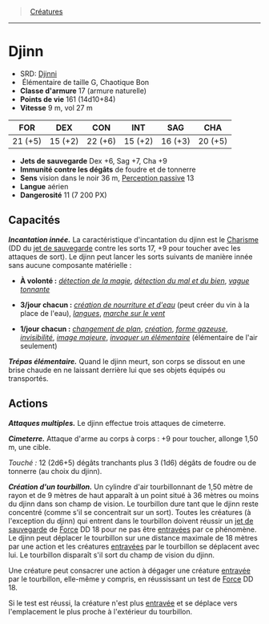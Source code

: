﻿---
!MonsterHD
Type: Élémentaire
Size: G
Alignment: Chaotique Bon
ArmorClass: 17 (armure naturelle)
HitPoints: 161 (14d10+84)
Speed: 9 m, vol 27 m
Strength: 21 (+5)
Dexterity: 15 (+2)
Constitution: 22 (+6)
Intelligence: 15 (+2)
Wisdom: 16 (+3)
Charisma: 20 (+5)
SavingThrows: Dex +6, Sag +7, Cha +9
DamageImmunities: de foudre et de tonnerre
Senses: vision dans le noir 36 m, [Perception passive](hd_abilities_dexterity_perception_passive.md) 13
Languages: aérien
Challenge: 11 (7 200 PX)
Id: monsters_hd.md#djinn
ParentLink: monsters_hd.md#créatures
Name: Djinn
ParentName: Créatures
NameLevel: 1
AltName: '[Djinni](srd_monsters_djinni.md)'
Attributes: {}
---
> [Créatures](hd_monsters.md)

---

# Djinn

- SRD: [Djinni](srd_monsters_djinni.md)
-  Élémentaire de taille G, Chaotique Bon
- **Classe d'armure** 17 (armure naturelle)
- **Points de vie** 161 (14d10+84)
- **Vitesse** 9 m, vol 27 m

|FOR|DEX|CON|INT|SAG|CHA|
|---|---|---|---|---|---|
|21 (+5)|15 (+2)|22 (+6)|15 (+2)|16 (+3)|20 (+5)|

- **Jets de sauvegarde** Dex +6, Sag +7, Cha +9
- **Immunité contre les dégâts** de foudre et de tonnerre
- **Sens** vision dans le noir 36 m, [Perception passive](hd_abilities_dexterity_perception_passive.md) 13
- **Langue** aérien
- **Dangerosité** 11 (7 200 PX)

## Capacités

**_Incantation innée._** La caractéristique d'incantation du djinn est le [Charisme](hd_abilities_charisma.md) (DD du [jet de sauvegarde](hd_abilities_jets_de_sauvegarde.md) contre les sorts 17, +9 pour toucher avec les attaques de sort). Le djinn peut lancer les sorts suivants de manière innée sans aucune composante matérielle :

* **À volonté :** _[détection de la magie](hd_spells_detection_de_la_magie.md)_, _[détection du mal et du bien](hd_spells_detection_du_mal_et_du_bien.md)_, _[vague tonnante](hd_spells_vague_tonnante.md)_

* **3/jour chacun :** _[création de nourriture et d'eau](hd_spells_creation_de_nourriture_et_deau.md)_ (peut créer du vin à la place de l'eau), _[langues](hd_spells_langues.md)_, _[marche sur le vent](hd_spells_marche_sur_le_vent.md)_

* **1/jour chacun :** _[changement de plan](hd_spells_changement_de_plan.md)_, _[création](hd_spells_creation.md)_, _[forme gazeuse](hd_spells_forme_gazeuse.md)_, _[invisibilité](hd_spells_invisibilite.md)_, _[image majeure](hd_spells_image_majeure.md)_, _[invoquer un élémentaire](hd_spells_invoquer_un_elementaire.md)_ (élémentaire de l'air seulement)

**_Trépas élémentaire._** Quand le djinn meurt, son corps se dissout en une brise chaude en ne laissant derrière lui que ses objets équipés ou transportés.

## Actions

**_Attaques multiples._** Le djinn effectue trois attaques de cimeterre.

**_Cimeterre._** Attaque d'arme au corps à corps : +9 pour toucher, allonge 1,50 m, une cible.

_Touché :_ 12 (2d6+5) dégâts tranchants plus 3 (1d6) dégâts de foudre ou de tonnerre (au choix du djinn).

**_Création d'un tourbillon._** Un cylindre d'air tourbillonnant de 1,50 mètre de rayon et de 9 mètres de haut apparaît à un point situé à 36 mètres ou moins du djinn dans son champ de vision. Le tourbillon dure tant que le djinn reste concentré (comme s'il se concentrait sur un sort). Toutes les créatures (à l'exception du djinn) qui entrent dans le tourbillon doivent réussir un [jet de sauvegarde](hd_abilities_jets_de_sauvegarde.md) de [Force](hd_abilities_strength.md) DD 18 pour ne pas être [entravées](hd_conditions_entrave.md) par ce phénomène. Le djinn peut déplacer le tourbillon sur une distance maximale de 18 mètres par une action et les créatures [entravées](hd_conditions_entrave.md) par le tourbillon se déplacent avec lui. Le tourbillon disparaît s'il sort du champ de vision du djinn.

Une créature peut consacrer une action à dégager une créature [entravée](hd_conditions_entrave.md) par le tourbillon, elle-même y compris, en réussissant un test de [Force](hd_abilities_strength.md) DD 18.

Si le test est réussi, la créature n'est plus [entravée](hd_conditions_entrave.md) et se déplace vers l'emplacement le plus proche à l'extérieur du tourbillon.

